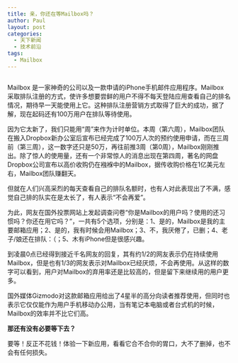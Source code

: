 ```yaml
---
title: 亲，你还在等Mailbox吗？
author: Paul
layout: post
categories:
  - 天下新闻
  - 技术前沿
tags:
  - Mailbox
---
```


<img style="display: block; margin-left: auto; margin-right: auto;" src="http://img.hz.mk/2013-0103/mailbox-watting.png" alt="" />

Mailbox 是一家神奇的公司以及一款申请的iPhone手机邮件应用程序。Mailbox 采取排队注册的方式，使许多想要尝鲜的用户不得不每天登陆应用查看自己的排名情况，期待早一天能使用上它。这种排队注册营销方式取得了巨大的成功，据了解，现在起码还有100万用户在排队等待使用。

因为它太新了，我们只能用&ldquo;周&rdquo;来作为计时单位。本周（第六周），Mailbox团队在搬入Dropbox新办公室后宣布已经完成了100万人次的预约使用申请，而在三周前（第三周），这一数字还只是50万，再往前推3周（第0周），Mailbox刚刚推出。除了惊人的使用量，还有一个非常惊人的消息出现在第四周，著名的网盘Dropbox公司宣布以高价收购仍在襁褓中的Mailbox，据传收购价格在1亿美元左右，Mailbox团队赚翻天。

但就在人们兴高采烈的每天查看自己的排队名额时，也有人对此表现出了不满，感觉自己排的队实在是太长了，有人表示&ldquo;不会再爱&rdquo;。

为此，网友在国外投票网站上发起调查问卷&ldquo;你是Mailbox的用户吗？使用的还习惯吗？你还在用它吗？&rdquo;，一共有5个选项，分别是：1、是的，Mailbox是我的主要邮箱应用；2、是的，我有时候会用Mailbox；3、不，我厌倦了，已删；4、老子/娘还在排队：（；5、木有iPhone但是很感兴趣。

到凌晨0点已经得到接近千名网友的回复，其有约1/2的网友表示仍在持续使用Mailbox，但是也有1/3的网友表示对Mailbox已经厌烦，不会再使用。从这样的数字可以看到，用户对Mailbox的弃用率还是比较高的，但是留下来继续用的用户更多。

国外媒体Gizmodo对这款邮箱应用给出了4星半的高分向读者推荐使用，但同时也表示它仅仅能作为用户手机移动办公用，当有笔记本电脑或者台式机的时候，Mailbox的效率并不比它们高。

**那还有没有必要等下去？**

要等！反正不花钱！体验一下新应用，看看它合不合你的胃口，大不了删掉，也不会有任何损失。